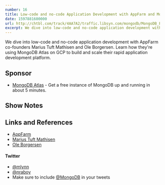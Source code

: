 ```yaml
---
number: 16
title: Low-code and no-code Application Development with AppFarm and MongoDB
date: 1597881600000
url: http://chtbl.com/track/4AA7A2/traffic.libsyn.com/mongodb/MongoDB_Podcast_-_AppFarm_with_Marius_Tuft_Mathisen_and_Ole_Borgersen.mp3
excerpt: We dive into low-code and no-code application development with AppFarm co-founders Marius Tuft Mathisen and Ole Borgersen. Learn how they are using MongoDB Atlas on GCP to build and scale their rapid application development platform.
---
```


We dive into low-code and no-code application development with AppFarm co-founders Marius Tuft Mathisen and Ole Borgersen. Learn how they're using MongoDB Atlas on GCP to build and scale their rapid application development platform.

## Sponsor

* [MongoDB Atlas](https://cloud.mongodb.com) - Get a free instance of MongoDB up and running in about 5 minutes.

## Show Notes

## Links and References
* [AppFarm](https://appfarm.io/)
* [Marius Tuft Mathisen](https://www.crunchbase.com/person/marius-tuft-mathisen)
* [Ole Borgersen](https://www.linkedin.com/in/ole-borgersen/)

#### Twitter
 * [@mlynn](https://twitter.com/mlynn)
 * [@nraboy](https://twitter.com/nraboy)
 * Make sure to include [@MongoDB](https://twitter.com/MongoDB) in your tweets